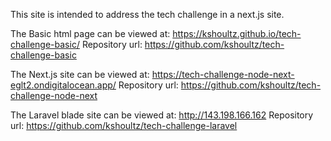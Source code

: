This site is intended to address the tech challenge in a next.js site.

The Basic html page can be viewed at: https://kshoultz.github.io/tech-challenge-basic/
Repository url: https://github.com/kshoultz/tech-challenge-basic

The Next.js site can be viewed at: https://tech-challenge-node-next-eglt2.ondigitalocean.app/
Repository url: https://github.com/kshoultz/tech-challenge-node-next

The Laravel blade site can be viewed at: http://143.198.166.162
Repository url: https://github.com/kshoultz/tech-challenge-laravel